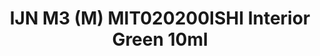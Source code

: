 ---
layout: product
title: "IJN M3 (M) MIT020200ISHI Interior Green 10ml"
price: "330" 
desc: "Nitro 10mL"
img_path: "/assets/img/RC306.webp"
brand: "AK "
available: false
special_offer: false
new: false
soon: false
cat: "020000"
subcat: "020200"
subsubcat: "020201"
sifra: "RC306"
popular: false
spec: false
---